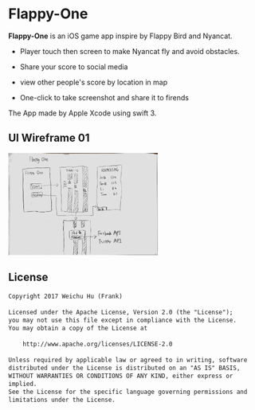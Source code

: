 # Flappy-One

**Flappy-One** is an iOS game app inspire by Flappy Bird and Nyancat.

* Player touch then screen to make Nyancat fly and avoid obstacles.

* Share your score to social media

* view other people's score by location in map

* One-click to take screenshot and share it to firends

The App made by Apple Xcode using swift 3.

## UI Wireframe 01

<img src=https://github.com/Flappy-BoilerMaker/Flappy-One/blob/master/UI_01.png title='Game Cover Page' width='300' alt='Game Cover Page' />

## License

    Copyright 2017 Weichu Hu (Frank)

    Licensed under the Apache License, Version 2.0 (the "License");
    you may not use this file except in compliance with the License.
    You may obtain a copy of the License at

        http://www.apache.org/licenses/LICENSE-2.0

    Unless required by applicable law or agreed to in writing, software
    distributed under the License is distributed on an "AS IS" BASIS,
    WITHOUT WARRANTIES OR CONDITIONS OF ANY KIND, either express or implied.
    See the License for the specific language governing permissions and
    limitations under the License.
